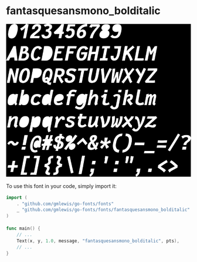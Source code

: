 # fantasquesansmono_bolditalic

![fantasquesansmono_bolditalic](fantasquesansmono_bolditalic.png)

To use this font in your code, simply import it:

```go
import (
	. "github.com/gmlewis/go-fonts/fonts"
	_ "github.com/gmlewis/go-fonts/fonts/fantasquesansmono_bolditalic"
)

func main() {
	// ...
	Text(x, y, 1.0, message, "fantasquesansmono_bolditalic", pts),
	// ...
}
```
